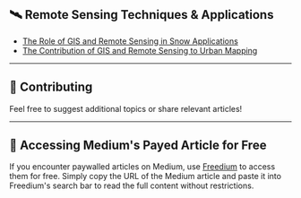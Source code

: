 ## 🛰️ Remote Sensing Techniques & Applications  
- [The Role of GIS and Remote Sensing in Snow Applications](https://medium.com/tierra-insights/the-role-of-gis-and-remote-sensing-in-snow-applications-131250cfdb2f)
- [The Contribution of GIS and Remote Sensing to Urban Mapping](https://medium.com/tierra-insights/the-contribution-of-gis-and-remote-sensing-to-urban-mapping-90b0a36fc55a)

---

## 📌 Contributing  
Feel free to suggest additional topics or share relevant articles!

---

## 🔑 Accessing Medium's Payed Article for Free
If you encounter paywalled articles on Medium, use [Freedium](https://freedium.cfd/) to access them for free. Simply copy the URL of the Medium article and paste it into Freedium's search bar to read the full content without restrictions.